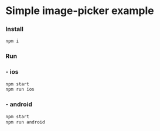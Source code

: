 # Simple image-picker example

### Install

```sh
npm i 
```

### Run

### - ios
```sh
npm start
npm run ios
```

### - android 
```sh
npm start
npm run android
```
